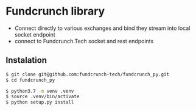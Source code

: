 # Fundcrunch library

* Connect directly to various exchanges and bind they stream into local socket endpoint
* connect to Fundcrunch.Tech socket and rest endpoints

## Instalation

```bash
$ git clone git@github.com:fundcrunch-tech/fundcrunch_py.git
$ cd fundcrunch_py
```


```bash
$ python3.7 -m venv .venv
$ source .venv/bin/activate
$ python setup.py install
```


